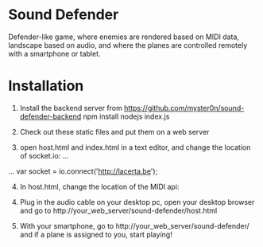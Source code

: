 Sound Defender
=======

Defender-like game, where enemies are rendered based on MIDI data, landscape based on audio,
and where the planes are controlled remotely with a smartphone or tablet.

Installation
=======

1. Install the backend server from https://github.com/myster0n/sound-defender-backend
  npm install
  nodejs index.js

2. Check out these static files and put them on a web server

3. open host.html and index.html in a text editor, and change the location of socket.io:
  ...
  <script src="http://lacerta.be/socket.io/socket.io.js"></script>
  ...
  var socket = io.connect('http://lacerta.be');

4. In host.html, change the location of the MIDI api:
  <script src="http://mixmini.mixlab.be:3000/javascripts/api.js" type='text/javascript'></script>

4. Plug in the audio cable on your desktop pc, open your desktop browser and go to http://your_web_server/sound-defender/host.html

5. With your smartphone, go to http://your_web_server/sound-defender/ and if a plane is assigned to you, start playing! 
